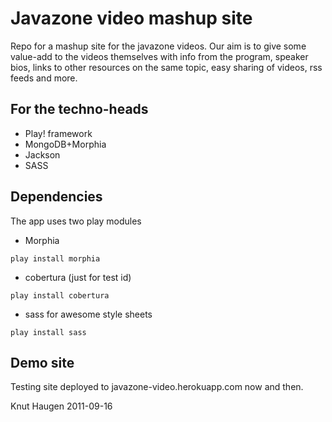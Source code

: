 Javazone video mashup site
==========================

Repo for a mashup site for the javazone videos. Our aim is to give some
value-add to the videos themselves with info from the program, speaker bios, 
links to other resources on the same topic, easy sharing of videos, rss feeds and more.

For the techno-heads
----------------------
* Play! framework
* MongoDB+Morphia
* Jackson
* SASS

Dependencies
--------------

The app uses two play modules

* Morphia

```
play install morphia
```

* cobertura (just for test id)

```
play install cobertura
```

* sass for awesome style sheets

```
play install sass
```


Demo site
----------
Testing site deployed to javazone-video.herokuapp.com now and then. 


Knut Haugen 2011-09-16

